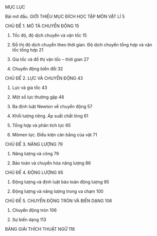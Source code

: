 MỤC LỤC

Bài mở đầu. GIỚI THIỆU MỤC ĐÍCH HỌC TẬP MÔN VẬT LÍ                                5

CHỦ ĐỀ 1. MÔ TẢ CHUYỂN ĐỘNG                                                                    15

1. Tốc độ, độ dịch chuyển và vận tốc                                                                     15

2. Đồ thị độ dịch chuyển theo thời gian. Độ dịch chuyển 
   tổng hợp và vận tốc tổng hợp                                                                               21

3. Gia tốc và đồ thị vận tốc – thời gian                                                                    27

4. Chuyển động biến đổi                                                                                          32

CHỦ ĐỀ 2. LỰC VÀ CHUYỂN ĐỘNG                                                                   43

1. Lực và gia tốc                                                                                                      43

2. Một số lực thường gặp                                                                                         48

3. Ba định luật Newton về chuyển động                                                                  57

4. Khối lượng riêng. Áp suất chất lỏng                                                                    61

5. Tổng hợp và phân tích lực                                                                                    65

6. Mômen lực. Điều kiện cân bằng của vật                                                              71

CHỦ ĐỀ 3. NĂNG LƯỢNG                                                                                     79

1. Năng lượng và công                                                                                             79

2. Bảo toàn và chuyển hóa năng lượng                                                                    86

CHỦ ĐỀ 4. ĐỘNG LƯỢNG                                                                                     95

1. Động lượng và định luật bảo toàn động lượng                                                    95

2. Động lượng và năng lượng trong va chạm                                                         100

CHỦ ĐỀ 5. CHUYỂN ĐỘNG TRÒN VÀ BIẾN DẠNG                                         106

1. Chuyển động tròn                                                                                               106

2. Sự biến dạng                                                                                                       113

BẢNG GIẢI THÍCH THUẬT NGỮ                                                                        118